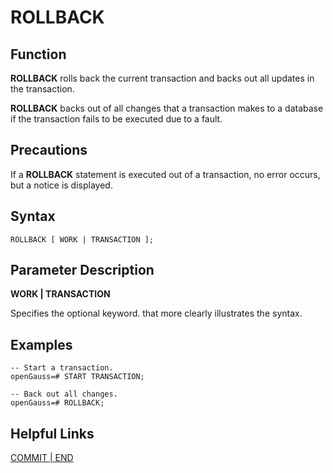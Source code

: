 # ROLLBACK<a name="EN-US_TOPIC_0289900944"></a>

## Function<a name="en-us_topic_0283137047_en-us_topic_0237122180_en-us_topic_0059778963_s332087a99fa4409188f6347dab075098"></a>

**ROLLBACK**  rolls back the current transaction and backs out all updates in the transaction.

**ROLLBACK**  backs out of all changes that a transaction makes to a database if the transaction fails to be executed due to a fault.

## Precautions<a name="en-us_topic_0283137047_en-us_topic_0237122180_en-us_topic_0059778963_s455120172ee44e1fbbb8af4e9b74e049"></a>

If a  **ROLLBACK**  statement is executed out of a transaction, no error occurs, but a notice is displayed.

## Syntax<a name="en-us_topic_0283137047_en-us_topic_0237122180_en-us_topic_0059778963_se0444f532b0e48bfafa13bbed139ef4a"></a>

```
ROLLBACK [ WORK | TRANSACTION ];
```

## Parameter Description<a name="en-us_topic_0283137047_en-us_topic_0237122180_en-us_topic_0059778963_scd7892be945e4ac7bfffeb96178c5ba9"></a>

**WORK | TRANSACTION**

Specifies the optional keyword. that more clearly illustrates the syntax.

## Examples<a name="en-us_topic_0283137047_en-us_topic_0237122180_en-us_topic_0059778963_s29be3deb19b740fba171f9403a8e4318"></a>

```
-- Start a transaction.
openGauss=# START TRANSACTION;

-- Back out all changes.
openGauss=# ROLLBACK;
```

## Helpful Links<a name="en-us_topic_0283137047_en-us_topic_0237122180_en-us_topic_0059778963_s1745a25c568b45c7ad9475ba14714358"></a>

[COMMIT | END](commit-end.md)


